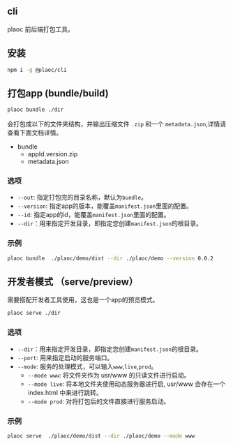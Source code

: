 ## cli

plaoc 前后端打包工具。

## 安装

```bash
npm i -g @plaoc/cli
```

## 打包app (bundle/build)

```bash
plaoc bundle ./dir
```
会打包成以下的文件夹结构，并输出压缩文件 `.zip` 和一个 `metadata.json`,详情请查看下面文档详情。

- bundle
  - appId.version.zip
  - metadata.json

### 选项

- `--out`: 指定打包完的目录名称，默认为`bundle`。
- `--version`: 指定app的版本，能覆盖`manifest.json`里面的配置。
- `--id`: 指定app的id，能覆盖`manifest.json`里面的配置。
- `--dir`：用来指定开发目录，即指定您创建`manifest.json`的根目录。
### 示例

```bash
plaoc bundle  ./plaoc/demo/dist --dir ./plaoc/demo --version 0.0.2
```

## 开发者模式 （serve/preview）

需要搭配开发者工具使用，这也是一个app的预览模式。

```bash
plaoc serve ./dir
```

### 选项

- `--dir`：用来指定开发目录，即指定您创建`manifest.json`的根目录。
- `--port`: 用来指定启动的服务端口。
- `--mode`: 服务的处理模式，可以输入`www`,`live`,`prod`。
  - `--mode www`: 将文件夹作为 usr/www 的只读文件进行启动。
  - `--mode live`: 将本地文件夹使用动态服务器进行启, usr/www 会存在一个 index.html 中来进行跳转。
  - `--mode prod`: 对将打包后的文件直接进行服务启动。

### 示例

```bash
plaoc serve  ./plaoc/demo/dist --dir ./plaoc/demo --mode www 
```